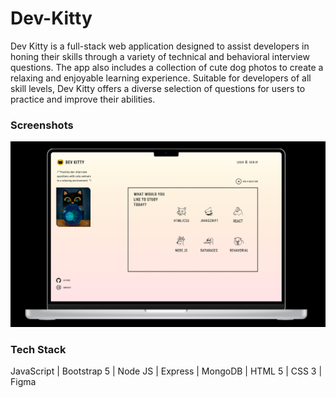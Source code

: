 # Dev-Kitty

Dev Kitty is a full-stack web application designed to assist developers in honing their skills through a variety of technical and behavioral interview questions. The app also includes a collection of cute dog photos to create a relaxing and enjoyable learning experience. Suitable for developers of all skill levels, Dev Kitty offers a diverse selection of questions for users to practice and improve their abilities.

### Screenshots

<img src="https://github.com/JesacaLin/dev-kitty/blob/main/public/img/dev-kitty-ui.jpg?raw=true" style="width: 950px;">


### Tech Stack

JavaScript | Bootstrap 5 | Node JS | Express | MongoDB | HTML 5 | CSS 3 | Figma
